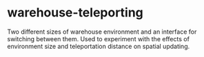 # warehouse-teleporting
Two different sizes of warehouse environment and an interface for switching between them. Used to experiment with the effects of environment size and teleportation distance on spatial updating.
